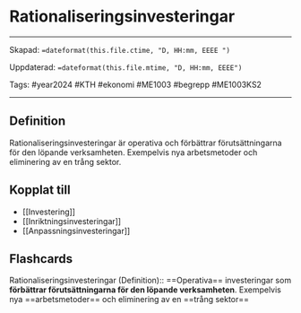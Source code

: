 # Rationaliseringsinvesteringar

---
Skapad: `=dateformat(this.file.ctime, "D, HH:mm, EEEE ")`

Uppdaterad: `=dateformat(this.file.mtime, "D, HH:mm, EEEE")`

Tags: #year2024 #KTH #ekonomi #ME1003 #begrepp #ME1003KS2

---

## Definition

Rationaliseringsinvesteringar är operativa och förbättrar förutsättningarna för den löpande verksamheten. Exempelvis nya arbetsmetoder och eliminering av en trång sektor.

## Kopplat till

- [[Investering]]
- [[Inriktningsinvesteringar]]
- [[Anpassningsinvesteringar]]

## Flashcards

Rationaliseringsinvesteringar (Definition):: ==Operativa== investeringar som **förbättrar förutsättningarna för den löpande verksamheten**. Exempelvis nya ==arbetsmetoder== och eliminering av en ==trång sektor==
<!--SR:!2000-01-01,1,250!2024-02-19,3,250-->
